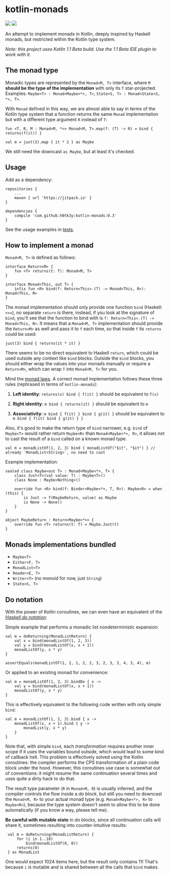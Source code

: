 # kotlin-monads

[![](https://jitpack.io/v/h0tk3y/kotlin-monads.svg)](https://jitpack.io/#h0tk3y/kotlin-monads) [![](https://img.shields.io/badge/kotlin-1.1--beta--22-blue.svg)](http://kotlinlang.org/)

An attempt to implement monads in Kotlin, deeply inspired by Haskell monads, but restricted within the Kotlin type system.

_Note: this project uses Kotlin 1.1 Beta build. Use the 1.1 Beta IDE plugin to work with it._

## The monad type

Monadic types are represented by the `Monad<M, T>` interface, 
where `M` **should be the type of the implementation** with only its `T` star-projected. Examples: `Maybe<T> : Monad<Maybe<*>, T>`, `State<S, T> : Monad<State<S, *>, T>`. 

With `Monad` defined in this way, we
are almost able to say in terms of the Kotlin type system that a function returns the same `Monad` implementation but 
with a different type argument `R` instead of `T`:

    fun <T, R, M : Monad<M, *>> Monad<M, T>.map(f: (T) -> R) = bind { returns(f(it)) }

    val m = just(3).map { it * 2 } as Maybe
    
We still need the downcast `as Maybe`, but at least it's checked.

## Usage

Add as a dependency:

    repositories {
        ...
        maven { url 'https://jitpack.io' }
    }
    
    dependencies {
	    compile 'com.github.h0tk3y:kotlin-monads:0.3'
	}

See the usage examples in [tests](https://github.com/h0tk3y/kotlin-monads/tree/master/src/test/kotlin/com/github/h0tk3y/kotlinMonads).

## How to implement a monad

`Monad<M, T>` is defined as follows:

    interface Return<M> {
        fun <T> returns(t: T): Monad<M, T>
    }

    interface Monad<This, out T> {
        infix fun <R> bind(f: Return<This>.(T) -> Monad<This, R>): Monad<This, R>
    }
    
The monad implementation should only provide one function `bind` (Haskell: `>>=`), 
no separate `return` is there, instead, if you look at the signature of `bind`, you'll see that the function to bind with is `f: Return<This>.(T) -> Monad<This, R>`. 
It means that a `Monad<M, T>` implementation should provide the `Return<M>` as well and pass it to `f` each time, so that inside `f` its `returns` could be used:

    just(3) bind { returns(it * it) }
    
There seems to be no direct equivalent to Haskell `return`, which could be used outside any context like `bind` blocks. Outside the `bind` blocks, you should either
wrap the values into your monads manually or require a `Return<M>`, which can wrap `T` into `Monad<M, T>` for you. 

Mind the [monad laws](https://wiki.haskell.org/Monad_laws). A correct monad implementation follows these three rules (rephrased in terms of `kotlin-monads`):

1. **Left identity**: `returns(x) bind { f(it) }` should be equivalent to `f(x)`
 
2. **Right identity**: `m bind { returns(it) }` should be equivalent to `m`

3. **Associativity**: `m bind { f(it) } bind { g(it) }` should be equivalent to `m bind { f(it) bind { g(it) } }`

Also, it's good to make the return type of `bind` narrower, e.g. `bind` of `Maybe<T>` would rather return `Maybe<R>` than `Monad<Maybe<*>, R>`, it allows not to cast 
the result of a `bind` called on a known monad type.

    val m = monadListOf(1, 2, 3) bind { monadListOf("$it", "$it") } // already `MonadList<String>`, no need to cast

Example implementation:

    sealed class Maybe<out T> : Monad<Maybe<*>, T> {
        class Just<T>(val value: T) : Maybe<T>()
        class None : Maybe<Nothing>()

        override fun <R> bind(f: Binder<Maybe<*>, T, R>): Maybe<R> = when (this) {
            is Just -> f(MaybeReturn, value) as Maybe
            is None -> None()
        }
    }

    object MaybeReturn : Return<Maybe<*>> {
        override fun <T> returns(t: T) = Maybe.Just(t)
    }

## Monads implementations bundled

* `Maybe<T>`
* `Either<F, T>`
* `MonadList<T>`
* `Reader<E, T>`
* `Writer<T>` (no monoid for now, just `String`)
* `State<S, T>`

## Do notation

With the power of Kotlin coroutines, we can even have an equivalent of the [*Haskell do notation*](https://en.wikibooks.org/wiki/Haskell/do_notation):

Simple example that performs a monadic list nondeterministic expansion:

    val m = doReturning(MonadListReturn) {
        val x = bind(monadListOf(1, 2, 3))
        val y = bind(monadListOf(x, x + 1))
        monadListOf(y, x * y)
    }
    
    assertEquals(monadListOf(1, 2, 1, 2, 2, 3, 2, 3, 3, 4, 3, 4), m)
    
Or applied to an existing monad for convenience:

    val m = monadListOf(1, 2, 3).bindDo { x ->
        val y = bind(monadListOf(x, x + 1))
        monadListOf(y, x * y)
    }
    
This is effectively equivalent to the following code written with only simple `bind`:

    val m = monadListOf(1, 2, 3).bind { x ->
        monadListOf(x, x + 1).bind { y -> 
            monadList(y, x * y)
        }
    }
    
Note that, with simple `bind`, each *transformation* requires another inner scope if it uses the variables bound outside, 
which would lead to some kind of callback hell. 
This problem is effectively solved using the Kotlin coroutines: the compiler performs the CPS transformation of a plain
 code block under the hood. However, this coroutines use case is somewhat out of conventions: it might resume the same continuation
 several times and uses quite a dirty hack to do that.
    
The result type parameter (`R` in `Monad<M, R`) is usually inferred, and the compiler controls the flow inside a *do block*, but still you need to
 downcast the `Monad<M, R>` to your actual monad type (e.g. `Monad<Maybe<*>, R>` to `Maybe<R>`), because the type system doesn't seem to allow this to be done
 automatically (if you know a way, please tell me).
 
 **Be careful with mutable state** in _do_ blocks, since all continuation calls will share it, sometimes resulting into counter-intuitive results:
 
     val m = doReturning(MonadListReturn) {
         for (i in 1..10)
             bind(monadListOf(0, 0))
         returns(0)
     } as MonadList
     
 One would expect 1024 items here, but the result only contains 11! That's because `i` is mutable and is shared between all the calls that `bind` makes.
 
 
 
 
